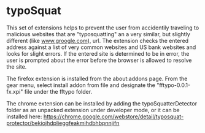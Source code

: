 # typoSquat
This set of extensions helps to prevent the user from accidentily traveling to malicious websites that are "typosquatting" an a very similar, but slightly different (like www.groogle.com), url. The extension checks the entered address against a list of very common websites and US bank websites and looks for slight errors. If the entered site is determined to be in error, the user is prompted about the error before the browser is allowed to resolve the site.

The firefox extension is installed from the about:addons page. From the gear menu, select install addon from file and designate the "fftypo-0.0.1-fx.xpi" file under the fftypo folder.

The chrome extension can be installed by adding the typoSquatterDetector folder as an unpacked extension under developer mode, or it can be installed here: https://chrome.google.com/webstore/detail/typosquat-protector/bekiojhdplieggfeakmihdbhbpnnjifn
